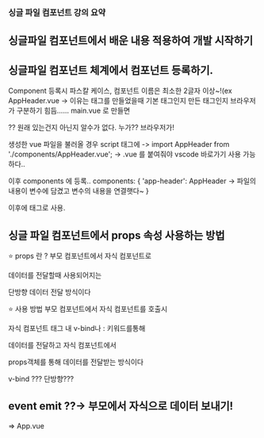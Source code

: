 ### 싱글 파일 컴포넌트 강의 요약

## 싱글파일 컴포넌트에서 배운 내용 적용하여 개발 시작하기

<script>

// new Vue({
//     data: {
//         str: 'hi'       - >> 기존의 ES5 방식은 변수에 컴포넌트 내용을 넣어 인스턴스 안에서 참조하는 방식
//     }
// })

export default {
  data: function() {
    return {
      str: 'hi'               // 다른 파일의 있는 내용을 참조해오기 위한 방식
    }
  }
};
</script>

## 싱글파일 컴포넌트 체계에서 컴포넌트 등록하기.

Component 등록시 파스칼 케이스, 컴포넌트 이름은 최소한 2글자 이상~!(ex AppHeader.vue -> 이유는 태그를 만들었을때 기본 태그인지 만든 태그인지 브라우저가 구분하기 힘듬...... main.vue 로 만들면 <main></main> ?? 원래 있는건지 아닌지 알수가 없다. 누가?? 브라우저가!


생성한 vue 파일을 불러올 경우 script 태그에
-> import AppHeader from './components/AppHeader.vue'; -> .vue 를 붙여줘야 vscode 바로가기 사용 가능하다..

이후 components 에 등록.. 
components: {
    'app-header': AppHeader   -> 파일의 내용이 변수에 담겼고 변수의 내용을 연결햇다~
}

이후에 <app-header> 태그로 사용.


## 싱글 파일 컴포넌트에서 props 속성 사용하는 방법

⭐️  props 란 ?
부모 컴포넌트에서 자식 컴포넌트로

데이터를 전달할때 사용되어지는

단방향 데이터 전달 방식이다

⭐️  사용 방법
부모 컴포넌트에서 자식 컴포넌트를 호출시

자식 컴포넌트 태그 내 v-bind나 : 키워드를통해

데이터를 전달하고 자식 컴포넌트에서

props객체를 통해 데이터를 전달받는 방식이다

<!--부모 컴포넌트-->
<template>>
    <자식컴포넌트이름 v-bind:props이름="전달데이터"/>
</template>

v-bind ??? 단방향??? 

## event emit ??-> 부모에서 자식으로 데이터 보내기!
=> App.vue
<template>
  <div>
    <app-header 
      v-bind:propsdata="str"
      v-on:renew="renewStr"></app-header>
  </div>

  export default {
  data: function() {
    return {
      str: 'Header'
    }
  },
  components: {
    'app-header': AppHeader
  },
  methods: {
    renewStr: function() {
      this.str = 'hi';
    }
  }
}

=> AppHeader.vue
<template>
  <header>
    <h1>{{ propsdata }}</h1>
    <button v-on:click="sendEvent">send</button>
  </header>
</template>

<script>
export default {
  props: ['propsdata'],
  methods: {
    sendEvent: function() {
      this.$emit('renew');
    }
  }
}
}

##vue-cli 정리
-> command line 인터페이스 보조 도구로 실행한 프로젝트 
-> npm run serve 


index.html -> <!-- built files will be auto injected --> 이 한줄이 젤 중요 -> webpack 주입..,,
내부적으로 webpack이 돌아가고 있는데 ...webpack에 대한 이해가 필요.. 

### 사용자 입력 폼 만들기

<form>태그

label 태그에서 for , id 맞춰주면 포커스가 자동으로 가게됌..


## v-model 속성과 submit 이벤트 처리..

v-bind: 뷰 인스턴스의 데이터 속성을 해당 HTML 요소에 연결할 때 사용
v-on: 해당 HTML 요소의 이벤트를 뷰 인스턴스의 로직과 연결할 때 사용
v-model: v-bind와 v-on의 조합


https://joshua1988.github.io/web-development/vuejs/v-model-usage/


 data: function() {
    return {
      username: '',
      password: '',
    }
  },
  <input id="username" type="text" v-model="username">
  <input id="password" type="password" v-model="password">


이벤트 버블링, 이벤트 캡처 , 이벤트 위임
https://joshua1988.github.io/web-development/javascript/event-propagation-delegation/

event.preventDefault() -> form의 이동 및 새로고침을 막음..

Vue에서는 대신에 v-on:submit.prevent 를 사용한다.

## axios 
npm i axios로 axios install !
